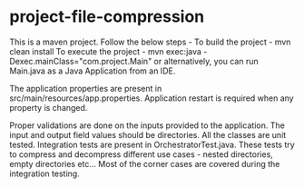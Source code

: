 # project-file-compression

This is a maven project. Follow the below steps -
	To build the project - mvn clean install 
	To execute the project - mvn exec:java -Dexec.mainClass="com.project.Main" or alternatively, you can run Main.java as a Java Application from an IDE.

The application properties are present in src/main/resources/app.properties. Application restart is required when any property is changed.

Proper validations are done on the inputs provided to the application. The input and output field values should be directories.
All the classes are unit tested.
Integration tests are present in OrchestratorTest.java. These tests try to compress and decompress different use cases - nested directories, empty directories etc...
Most of the corner cases are covered during the integration testing.


